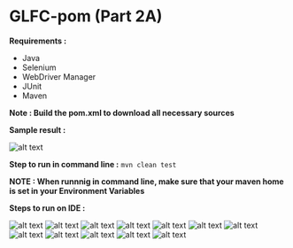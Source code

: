 # GLFC-pom (Part 2A)

**Requirements :**

- Java
- Selenium
- WebDriver Manager 
- JUnit
- Maven

**Note : Build the pom.xml to download all necessary sources**

**Sample result :** 

![alt text](https://github.com/jmarturillas/glfc-pom/blob/main/images/13.png)

**Step to run in command line :**
`mvn clean test`

**NOTE : When runnnig in command line, make sure that your maven home is set in your Environment Variables**

**Steps to run on IDE :** 

![alt text](https://github.com/jmarturillas/glfc-pom/blob/main/images/1.png)
![alt text](https://github.com/jmarturillas/glfc-pom/blob/main/images/2.png)
![alt text](https://github.com/jmarturillas/glfc-pom/blob/main/images/3.png)
![alt text](https://github.com/jmarturillas/glfc-pom/blob/main/images/4.png)
![alt text](https://github.com/jmarturillas/glfc-pom/blob/main/images/5.png)
![alt text](https://github.com/jmarturillas/glfc-pom/blob/main/images/6.png)
![alt text](https://github.com/jmarturillas/glfc-pom/blob/main/images/7.png)
![alt text](https://github.com/jmarturillas/glfc-pom/blob/main/images/8.png)
![alt text](https://github.com/jmarturillas/glfc-pom/blob/main/images/9.png)
![alt text](https://github.com/jmarturillas/glfc-pom/blob/main/images/10.png)
![alt text](https://github.com/jmarturillas/glfc-pom/blob/main/images/11.png)
![alt text](https://github.com/jmarturillas/glfc-pom/blob/main/images/12.png)
